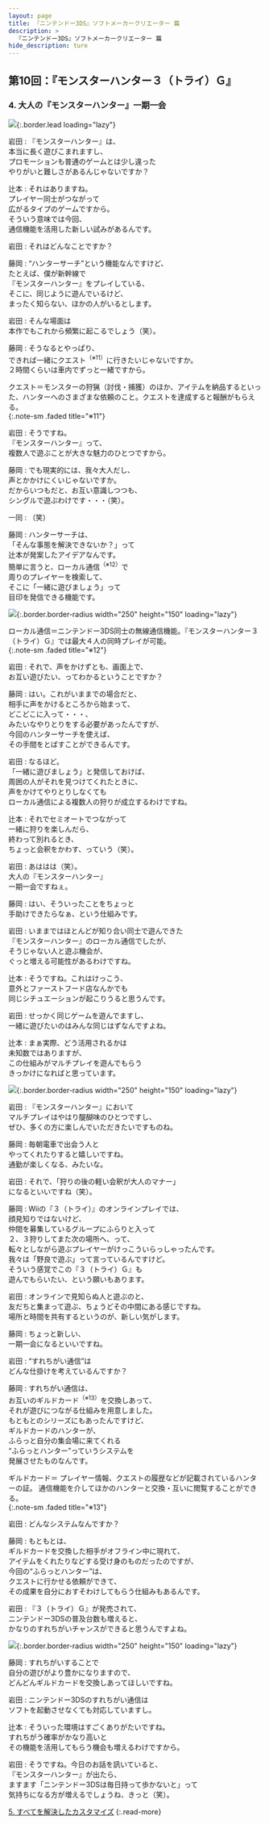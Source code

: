 ```yaml
---
layout: page
title: 『ニンテンドー3DS』ソフトメーカークリエーター 篇
description: >
  『ニンテンドー3DS』ソフトメーカークリエーター 篇
hide_description: ture
---
```


## 第10回：『モンスターハンター３（トライ）Ｇ』

### 4. 大人の『モンスターハンター』一期一会

![](/interviews/jp/3ds/creators/vol1/img/mainvisual4.jpg){:.border.lead loading="lazy"}

岩田
: 『モンスターハンター』は、<br>本当に長く遊びこまれますし、<br>プロモーションも普通のゲームとは少し違った<br>やりがいと難しさがあるんじゃないですか？

辻本
: それはありますね。<br>プレイヤー同士がつながって<br>広がるタイプのゲームですから。<br>そういう意味では今回、<br>通信機能を活用した新しい試みがあるんです。

岩田
: それはどんなことですか？

藤岡
: “ハンターサーチ”という機能なんですけど、<br>たとえば、僕が新幹線で<br>『モンスターハンター』をプレイしている、<br>そこに、同じように遊んでいるけど、<br>まったく知らない、ほかの人がいるとします。

岩田
: そんな場面は<br>本作でもこれから頻繁に起こるでしょう（笑）。

藤岡
: そうなるとやっぱり、<br>できれば一緒にクエスト<sup>（※11）</sup>に行きたいじゃないですか。<br>２時間くらいは車内でずっと一緒ですから。

クエスト＝モンスターの狩猟（討伐・捕獲）のほか、アイテムを納品するといった、ハンターへのさまざまな依頼のこと。クエストを達成すると報酬がもらえる。              
{:.note-sm .faded title="※11"}

岩田
: そうですね。<br>『モンスターハンター』って、<br>複数人で遊ぶことが大きな魅力のひとつですから。

藤岡
: でも現実的には、我々大人だし、<br>声とかかけにくいじゃないですか。<br>だからいつもだと、お互い意識しつつも、<br>シングルで遊ぶわけです・・・（笑）。

一同
: （笑）

藤岡
: ハンターサーチは、<br>「そんな事態を解決できないか？」って<br>辻本が発案したアイデアなんです。<br>簡単に言うと、ローカル通信<sup>（※12）</sup>で<br>周りのプレイヤーを検索して、<br>そこに「一緒に遊びましょう」って<br>目印を発信できる機能です。

![](/interviews/jp/3ds/creators/vol1/img/photo13.jpg){:.border.border-radius width="250" height="150" loading="lazy"}

ローカル通信＝ニンテンドー3DS同士の無線通信機能。『モンスターハンター３（トライ）Ｇ』では最大４人の同時プレイが可能。              
{:.note-sm .faded title="※12"}

岩田
: それで、声をかけずとも、画面上で、<br>お互い遊びたい、ってわかるということですか？

藤岡
: はい。これがいままでの場合だと、<br>相手に声をかけるところから始まって、<br>どこどこに入って・・・、<br>みたいなやりとりをする必要があったんですが、<br>今回のハンターサーチを使えば、<br>その手間をとばすことができるんです。

岩田
: なるほど。<br>「一緒に遊びましょう」と発信しておけば、<br>周囲の人がそれを見つけてくれたときに、<br>声をかけてやりとりしなくても<br>ローカル通信による複数人の狩りが成立するわけですね。

辻本
: それでセミオートでつながって<br>一緒に狩りを楽しんだら、<br>終わって別れるとき、<br>ちょっと会釈をかわす、っていう（笑）。

岩田
: あははは（笑）。<br>大人の『モンスターハンター』<br>一期一会ですねぇ。

藤岡
: はい、そういったことをちょっと<br>手助けできたらなぁ、という仕組みです。

岩田
: いままではほとんどが知り合い同士で遊んできた<br>『モンスターハンター』のローカル通信でしたが、<br>そうじゃない人と遊ぶ機会が、<br>ぐっと増える可能性があるわけですね。

辻本
: そうですね。これはけっこう、<br>意外とファーストフード店なんかでも<br>同じシチュエーションが起こりうると思うんです。

岩田
: せっかく同じゲームを遊んでますし、<br>一緒に遊びたいのはみんな同じはずなんですよね。

辻本
: まぁ実際、どう活用されるかは<br>未知数ではありますが、<br>この仕組みがマルチプレイを遊んでもらう<br>きっかけになればと思っています。

![](/interviews/jp/3ds/creators/vol1/img/photo14.jpg){:.border.border-radius width="250" height="150" loading="lazy"}

岩田
: 『モンスターハンター』において<br>マルチプレイはやはり醍醐味のひとつですし、<br>ぜひ、多くの方に楽しんでいただきたいですものね。

藤岡
: 毎朝電車で出会う人と<br>やってくれたりすると嬉しいですね。<br>通勤が楽しくなる、みたいな。

岩田
: それで、「狩りの後の軽い会釈が大人のマナー」<br>になるといいですね（笑）。

藤岡
: Wiiの『３（トライ）』のオンラインプレイでは、<br>顔見知りではないけど、<br>仲間を募集しているグループにふらりと入って<br>２、３狩りしてまた次の場所へ、って、<br>転々としながら遊ぶプレイヤーがけっこういらっしゃったんです。<br>我々は「野良で遊ぶ」って言っているんですけど。<br>そういう感覚でこの『３（トライ）Ｇ』も<br>遊んでもらいたい、という願いもあります。

岩田
: オンラインで見知らぬ人と遊ぶのと、<br>友だちと集まって遊ぶ、ちょうどその中間にある感じですね。<br>場所と時間を共有するというのが、新しい気がします。

藤岡
: ちょっと新しい、<br>一期一会になるといいですね。

岩田
: “すれちがい通信”は<br>どんな仕掛けを考えているんですか？

藤岡
: すれちがい通信は、<br>お互いのギルドカード<sup>（※13）</sup>を交換しあって、<br>それが遊びにつながる仕組みを用意しました。<br>もともとのシリーズにもあったんですけど、<br>ギルドカードのハンターが、<br>ふらっと自分の集会場に来てくれる<br>“ふらっとハンター”っていうシステムを<br>発展させたものなんです。

ギルドカード＝ プレイヤー情報、クエストの履歴などが記載されているハンターの証。 通信機能を介してほかのハンターと交換・互いに閲覧することができる。              
{:.note-sm .faded title="※13"}

岩田
: どんなシステムなんですか？

藤岡
: もともとは、<br>ギルドカードを交換した相手がオフライン中に現れて、<br>アイテムをくれたりなどする受け身のものだったのですが、<br>今回の“ふらっとハンター”は、<br>クエストに行かせる依頼ができて、<br>その成果を自分におすそわけしてもらう仕組みもあるんです。

岩田
: 『３（トライ）Ｇ』が発売されて、<br>ニンテンドー3DSの普及台数も増えると、<br>かなりのすれちがいチャンスができると思うんですよね。

![](/interviews/jp/3ds/creators/vol1/img/photo15.jpg){:.border.border-radius width="250" height="150" loading="lazy"}

藤岡
: すれちがいすることで<br>自分の遊びがより豊かになりますので、<br>どんどんギルドカードを交換しあってほしいですね。

岩田
: ニンテンドー3DSのすれちがい通信は<br>ソフトを起動させなくても対応していますし。

辻本
: そういった環境はすごくありがたいですね。<br>すれちがう確率がかなり高いと<br>その機能を活用してもらう機会も増えるわけですから。

岩田
: そうですね。今日のお話を訊いていると、<br>『モンスターハンター』が出たら、<br>ますます「ニンテンドー3DSは毎日持って歩かないと」って<br>気持ちになる方が増えるでしょうね、きっと（笑）。

[5. すべてを解決したカスタマイズ](5.md)
{:.read-more}

